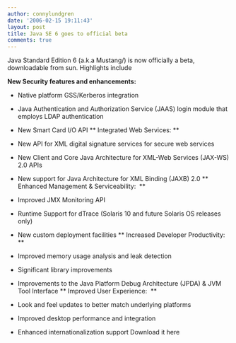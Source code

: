 ```yaml
---
author: connylundgren
date: '2006-02-15 19:11:43'
layout: post
title: Java SE 6 goes to official beta
comments: true
---
```


Java Standard Edition 6 (a.k.a Mustang/) is now officially a beta,
downloadable from sun. Highlights include

**New Security features and enhancements:**

  * Native platform GSS/Kerberos integration 
  * Java Authentication and Authorization Service (JAAS) login module that employs LDAP authentication 
  * New Smart Card I/O API ** Integrated Web Services: **

  * New API for XML digital signature services for secure web services 
  * New Client and Core Java Architecture for XML-Web Services (JAX-WS) 2.0 APIs 
  * New support for Java Architecture for XML Binding (JAXB) 2.0 ** Enhanced Management & Serviceability:  **

  * Improved JMX Monitoring API 
  * Runtime Support for dTrace (Solaris 10 and future Solaris OS releases only) 
  * New custom deployment facilities ** Increased Developer Productivity:  **

  * Improved memory usage analysis and leak detection 
  * Significant library improvements 
  * Improvements to the Java Platform Debug Architecture (JPDA) & JVM Tool Interface ** Improved User Experience:  **

  * Look and feel updates to better match underlying platforms 
  * Improved desktop performance and integration 
  * Enhanced internationalization support Download it here


